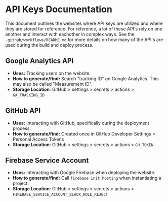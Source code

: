# API Keys Documentation

This document outlines the websites where API keys are utilized and where they are stored for reference. For reference, a lot of these API's rely on one another and interact with eachother in complex ways. See the `.github/workflows/README.md` for more details on how many of the API's are used during the build and deploy process.

## Google Analytics API

- **Uses:** Tracking users on the website.
- **How to generate/find:** Search "tracking ID" on Google Analytics. This may also be called "Measurement ID".
- **Storage Location**: GitHub > settings > secrets > actions > `GA_TRACKING_ID`

## GitHub API

- **Uses:** Interacting with GitHub, specifically during the deployment process.
- **How to generate/find:** Created once in GitHub Developer Settings > Personal Access Tokens
- **Storage Location**: GitHub > settings > secrets > actions > `GH_TOKEN`

## Firebase Service Account

- **Uses:** Interacting with Google Firebase when deploying the website.
- **How to generate/find:** Call `firebase init hosting` when instantiating a project.
- **Storage Location**: GitHub > settings > secrets > actions > `FIREBASE_SERVICE_ACCOUNT_BLACK_HOLE_REJECT`
